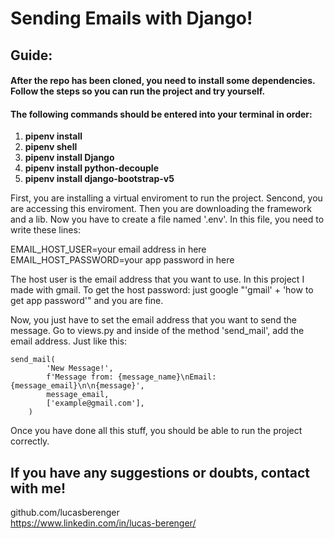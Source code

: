 # Sending Emails with Django!

## Guide:

#### After the repo has been cloned, you need to install some dependencies. Follow the steps so you can run the project and try yourself.

#### The following commands should be entered into your terminal in order:

1. **pipenv install**
2. **pipenv shell**
3. **pipenv install Django**
4. **pipenv install python-decouple**
5. **pipenv install django-bootstrap-v5**

First, you are installing a virtual enviroment to run the project. Sencond, you are accessing this enviroment. Then you are downloading the framework and a lib.
Now you have to create a file named '.env'. In this file, you need to write these lines:

EMAIL_HOST_USER=your email address in here <br>
EMAIL_HOST_PASSWORD=your app password in here <br>

The host user is the email address that you want to use. In this project I made with gmail.
To get the host password: just google "'gmail' + 'how to get app password'" and you are fine.

Now, you just have to set the email address that you want to send the message. Go to views.py and inside of the method 'send_mail', add the email address. Just like this:

    send_mail(
            'New Message!',
            f'Message from: {message_name}\nEmail: {message_email}\n\n{message}',
            message_email,
            ['example@gmail.com'],
        )

Once you have done all this stuff, you should be able to run the project correctly.

## If you have any suggestions or doubts, contact with me!

github.com/lucasberenger<br>
https://www.linkedin.com/in/lucas-berenger/
